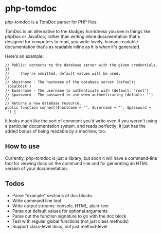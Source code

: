 # php-tomdoc

php-tomdoc is a [TomDoc][] parser for PHP files.

TomDoc is an alternative to the kludgey horridness you see in things like
phpDoc or JavaDoc; rather than writing inline documentation that's designed
for computers to read, you write lovely, human-readable documentation that's
as readable inline as it is when it's generated.

Here's an example:

	// Public: connects to the database server with the given credentials. If
	//     they're ommitted, default values will be used.
	//
	// $hostname - The hostname of the database server (default: 'localhost')
	// $username - The username to authenticate with (default: 'root')
	// $password - The password to use when authenticating (default: '')
	//
	// Returns a new database resource.
	public function connect($hostname = '', $username = '', $password = '') {

It looks much like the sort of comment you'd write even if you weren't using
a particular documentation system, and reads perfectly; it just has the added
bonus of being readable by a machine, too.

[TomDoc]: http://tomdoc.org/

## How to use

Currently, php-tomdoc is just a library, but soon it will have a command-line
tool for viewing docs on the command line and for generating an HTML version
of your documentation.

## Todos

* Parse "example" sections of doc blocks
* Write command line tool
* Write output streams: console, HTML, plain-text
* Parse out default values for optional arguments
* Parse out the function signature to go with the doc block
* Test with regular global functions (not just class methods)
* Support class-level docs, not just method-level
